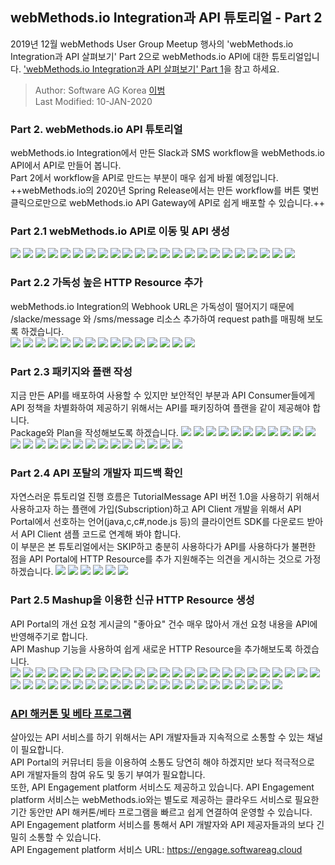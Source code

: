   ## webMethods.io Integration과 API 튜토리얼 - Part 2  
  2019년 12월 webMethods User Group Meetup 행사의 'webMethods.io Integration과 API 살펴보기' Part 2으로 webMethods.io API에 대한 튜토리얼입니다.
  ['webMethods.io Integration과 API 살펴보기' Part 1](https://github.com/SoftwareAG-Korea/tutorials/blob/master/wmio/integration/messenger%2Bsms/README.md)을 참고 하세요.
  > Author: Software AG Korea [이범](https://github.com/billybeom)  
  > Last Modified: 10-JAN-2020  
  
  
  ### Part 2. webMethods.io API 튜토리얼  
  
webMethods.io Integration에서 만든 Slack과 SMS workflow을 webMethods.io API에서 API로 만들어 봅니다.  
Part 2에서 workflow을 API로 만드는 부분이 매우 쉽게 바뀔 예정입니다. ++webMethods.io의 2020년 Spring Release에서는 만든 workflow를 버튼 몇번 클릭으로만으로 webMethods.io API Gateway에 API로 쉽게 배포할 수 있습니다.++  
  
  ### Part 2.1 webMethods.io API로 이동 및 API 생성  
  ![](./images/part.2-1.webMethods.io.api.gw.01.png)
  ![](./images/part.2-1.webMethods.io.api.gw.02.png)
  ![](./images/part.2-1.webMethods.io.api.gw.03.png)
  ![](./images/part.2-1.webMethods.io.api.gw.04.png)
  ![](./images/part.2-1.webMethods.io.api.gw.05.png)
  ![](./images/part.2-1.webMethods.io.api.gw.06.png)
  ![](./images/part.2-1.webMethods.io.api.gw.07.png)
  ![](./images/part.2-1.webMethods.io.api.gw.08.png)
  ![](./images/part.2-1.webMethods.io.api.gw.09.png)
  ![](./images/part.2-1.webMethods.io.api.gw.10.png)
  ![](./images/part.2-1.webMethods.io.api.gw.11.png)
  ![](./images/part.2-1.webMethods.io.api.gw.12.png)
  ![](./images/part.2-1.webMethods.io.api.gw.13.png)
  ![](./images/part.2-1.webMethods.io.api.gw.14.png)
  ![](./images/part.2-1.webMethods.io.api.gw.15.png)
  ![](./images/part.2-1.webMethods.io.api.gw.16.png)
  ![](./images/part.2-1.webMethods.io.api.gw.17.png)
  ![](./images/part.2-1.webMethods.io.api.gw.18.png)
  ![](./images/part.2-1.webMethods.io.api.gw.19.png)
  ![](./images/part.2-1.webMethods.io.api.gw.20.png)
  ![](./images/part.2-1.webMethods.io.api.gw.21.png)
  ![](./images/part.2-1.webMethods.io.api.gw.22.png)
  ![](./images/part.2-1.webMethods.io.api.gw.23.png)
  
  
  ### Part 2.2 가독성 높은 HTTP Resource 추가  
  webMethods.io Integration의 Webhook URL은 가독성이 떨어지기 때문에 /slacke/message 와 /sms/message 리소스 추가하여 request path를 매핑해 보도록 하겠습니다.  
  ![](./images/part.2-2.webMethods.io.api.gw.01.png)
  ![](./images/part.2-2.webMethods.io.api.gw.02.png)
  ![](./images/part.2-2.webMethods.io.api.gw.03.png)
  ![](./images/part.2-2.webMethods.io.api.gw.04.png)
  ![](./images/part.2-2.webMethods.io.api.gw.05.png)
  ![](./images/part.2-2.webMethods.io.api.gw.06.png)
  ![](./images/part.2-2.webMethods.io.api.gw.07.png)
  ![](./images/part.2-2.webMethods.io.api.gw.08.png)
  ![](./images/part.2-2.webMethods.io.api.gw.09.png)
  ![](./images/part.2-2.webMethods.io.api.gw.10.png)
  ![](./images/part.2-2.webMethods.io.api.gw.11.png)
  ![](./images/part.2-2.webMethods.io.api.gw.12.png)
  ![](./images/part.2-2.webMethods.io.api.gw.13.png)
  ![](./images/part.2-2.webMethods.io.api.gw.14.png)
  ![](./images/part.2-2.webMethods.io.api.gw.15.png)
  
  
  ### Part 2.3 패키지와 플랜 작성  
  지금 만든 API를 배포하여 사용할 수 있지만 보안적인 부분과 API Consumer들에게 API 정책을 차별화하여 제공하기 위해서는 API를 패키징하여 플랜을 같이 제공해야 합니다.  
  Package와 Plan을 작성해보도록 하겠습니다.
  ![](./images/part.2-3.webMethods.io.api.gw.create.plan.package.01.png)
  ![](./images/part.2-3.webMethods.io.api.gw.create.plan.package.02.png)
  ![](./images/part.2-3.webMethods.io.api.gw.create.plan.package.03.png)
  ![](./images/part.2-3.webMethods.io.api.gw.create.plan.package.04.png)
  ![](./images/part.2-3.webMethods.io.api.gw.create.plan.package.05.png)
  ![](./images/part.2-3.webMethods.io.api.gw.create.plan.package.06.png)
  ![](./images/part.2-3.webMethods.io.api.gw.create.plan.package.07.png)
  ![](./images/part.2-3.webMethods.io.api.gw.create.plan.package.08.png)
  ![](./images/part.2-3.webMethods.io.api.gw.create.plan.package.09.png)
  ![](./images/part.2-3.webMethods.io.api.gw.create.plan.package.10.png)
  ![](./images/part.2-3.webMethods.io.api.gw.create.plan.package.11.png)
  ![](./images/part.2-3.webMethods.io.api.gw.create.plan.package.12.png)
  ![](./images/part.2-3.webMethods.io.api.gw.create.plan.package.13.png)
  ![](./images/part.2-3.webMethods.io.api.gw.create.plan.package.14.png)
  ![](./images/part.2-3.webMethods.io.api.gw.create.plan.package.15.png)
  ![](./images/part.2-3.webMethods.io.api.gw.create.plan.package.16.png)
  ![](./images/part.2-3.webMethods.io.api.gw.create.plan.package.17.png)
  ![](./images/part.2-3.webMethods.io.api.gw.create.plan.package.18.png)
  ![](./images/part.2-3.webMethods.io.api.gw.create.plan.package.19.png)
  ![](./images/part.2-3.webMethods.io.api.gw.create.plan.package.20.png)
  ![](./images/part.2-3.webMethods.io.api.gw.create.plan.package.21.png)
  ![](./images/part.2-3.webMethods.io.api.gw.create.plan.package.22.png)
  ![](./images/part.2-3.webMethods.io.api.gw.create.plan.package.23.png)
  ![](./images/part.2-3.webMethods.io.api.gw.create.plan.package.24.png)
  ![](./images/part.2-3.webMethods.io.api.gw.create.plan.package.25.png)
  
  
  ### Part 2.4 API 포탈의 개발자 피드백 확인  
  자연스러운 튜토리얼 진행 흐름은 TutorialMessage API 버전 1.0을 사용하기 위해서 사용하고자 하는 플랜에 가입(Subscription)하고 API Client 개발을 위해서 API Portal에서 선호하는 언어(java,c,c#,node.js 등)의 클라이언트 SDK를 다운로드 받아서 API Client 샘플 코드로 연계해 봐야 합니다.  
  이 부분은 본 튜토리얼에서는 SKIP하고 충분히 사용하다가 API를 사용하다가 불편한 점을 API Portal에 HTTP Resource를 추가 지원해주는 의견을 게시하는 것으로 가정하겠습니다.
  ![](./images/part.2-4.webMethods.io.api.feedback.01.png)
  ![](./images/part.2-4.webMethods.io.api.feedback.02.png)
  ![](./images/part.2-4.webMethods.io.api.feedback.03.png)
  ![](./images/part.2-4.webMethods.io.api.feedback.04.png)
  ![](./images/part.2-4.webMethods.io.api.feedback.05.png)
  ![](./images/part.2-4.webMethods.io.api.feedback.06.png)
  
  
  ### Part 2.5 Mashup을 이용한 신규 HTTP Resource 생성  
  API Portal의 개선 요청 게시글의 "좋아요" 건수 매우 많아서 개선 요청 내용을 API에 반영해주기로 합니다.  
  API Mashup 기능을 사용하여 쉽게 새로운 HTTP Resource을 추가해보도록 하겠습니다.  
  ![](./images/part.2-5.webMethods.io.api.mashup.01.png)
  ![](./images/part.2-5.webMethods.io.api.mashup.02.png)
  ![](./images/part.2-5.webMethods.io.api.mashup.03.png)
  ![](./images/part.2-5.webMethods.io.api.mashup.04.png)
  ![](./images/part.2-5.webMethods.io.api.mashup.05.png)
  ![](./images/part.2-5.webMethods.io.api.mashup.06.png)
  ![](./images/part.2-5.webMethods.io.api.mashup.07.png)
  ![](./images/part.2-5.webMethods.io.api.mashup.08.png)
  ![](./images/part.2-5.webMethods.io.api.mashup.09.png)
  ![](./images/part.2-5.webMethods.io.api.mashup.10.png)
  ![](./images/part.2-5.webMethods.io.api.mashup.11.png)
  ![](./images/part.2-5.webMethods.io.api.mashup.12.png)
  ![](./images/part.2-5.webMethods.io.api.mashup.13.png)
  ![](./images/part.2-5.webMethods.io.api.mashup.14.png)
  ![](./images/part.2-5.webMethods.io.api.mashup.15.png)
  ![](./images/part.2-5.webMethods.io.api.mashup.16.png)
  ![](./images/part.2-5.webMethods.io.api.mashup.17.png)
  ![](./images/part.2-5.webMethods.io.api.mashup.18.png)
  ![](./images/part.2-5.webMethods.io.api.mashup.19.png)
  ![](./images/part.2-5.webMethods.io.api.mashup.20.png)
  ![](./images/part.2-5.webMethods.io.api.mashup.21.png)
  ![](./images/part.2-5.webMethods.io.api.mashup.22.png)
  ![](./images/part.2-5.webMethods.io.api.mashup.23.png)
  ![](./images/part.2-5.webMethods.io.api.mashup.24.png)
  ![](./images/part.2-5.webMethods.io.api.mashup.25.png)
  ![](./images/part.2-5.webMethods.io.api.mashup.26.png)
  ![](./images/part.2-5.webMethods.io.api.mashup.27.png)
  ![](./images/part.2-5.webMethods.io.api.mashup.28.png)
  ![](./images/part.2-5.webMethods.io.api.mashup.29.png)
  ![](./images/part.2-5.webMethods.io.api.mashup.30.png)
  ![](./images/part.2-5.webMethods.io.api.mashup.31.png)
  ![](./images/part.2-5.webMethods.io.api.mashup.32.png)
  ![](./images/part.2-5.webMethods.io.api.mashup.33.png)
  ![](./images/part.2-5.webMethods.io.api.mashup.34.png)
  ![](./images/part.2-5.webMethods.io.api.mashup.35.png)
  ![](./images/part.2-5.webMethods.io.api.mashup.36.png)
  ![](./images/part.2-5.webMethods.io.api.mashup.37.png)
  ![](./images/part.2-5.webMethods.io.api.mashup.38.png)
  ![](./images/part.2-5.webMethods.io.api.mashup.39.png)
  ![](./images/part.2-5.webMethods.io.api.mashup.40.png)
  ![](./images/part.2-5.webMethods.io.api.mashup.41.png)
  ![](./images/part.2-5.webMethods.io.api.mashup.42.png)
  ![](./images/part.2-5.webMethods.io.api.mashup.43.png)
  ![](./images/part.2-5.webMethods.io.api.mashup.44.png)
  ![](./images/part.2-5.webMethods.io.api.mashup.45.png)
  ![](./images/part.2-5.webMethods.io.api.mashup.46.png)
  ![](./images/part.2-5.webMethods.io.api.mashup.47.png)
  
  
  ### [API 해커톤 및 베타 프로그램](https://engage.softwareag.cloud/)  
  살아있는 API 서비스를 하기 위해서는 API 개발자들과 지속적으로 소통할 수 있는 채널이 필요합니다.  
  API Portal의 커뮤너티 등을 이용하여 소통도 당연히 해야 하겠지만 보다 적극적으로 API 개발자들의 참여 유도 및 동기 부여가 필요합니다.  
  또한, API Engagement platform 서비스도 제공하고 있습니다. API Engagement platform 서비스는 webMethods.io와는 별도로 제공하는 클라우드 서비스로 필요한 기간 동안만 API 해커톤/베타 프로그램을 빠르고 쉽게 연결하여 운영할 수 있습니다.  
  API Engagement platform 서비스를 통해서 API 개발자와 API 제공자들과의 보다 긴밀히 소통할 수 있습니다.  
  API Engagement platform 서비스 URL: https://engage.softwareag.cloud  
  
  
